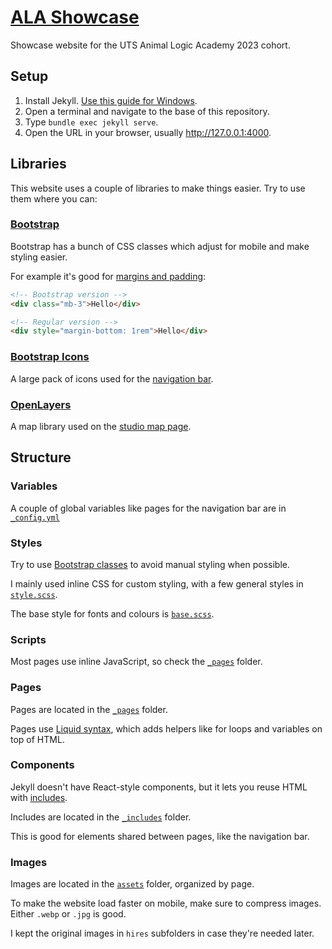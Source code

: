 # [ALA Showcase](https://ala-showcase.github.io)
Showcase website for the UTS Animal Logic Academy 2023 cohort.

## Setup
1. Install Jekyll. [Use this guide for Windows](https://jekyllrb.com/docs/installation/windows/).
2. Open a terminal and navigate to the base of this repository.
3. Type `bundle exec jekyll serve`.
4. Open the URL in your browser, usually http://127.0.0.1:4000.

## Libraries
This website uses a couple of libraries to make things easier. Try to use them where you can:

### [Bootstrap](https://getbootstrap.com/docs/5.3/getting-started/introduction/)
Bootstrap has a bunch of CSS classes which adjust for mobile and make styling easier.

For example it's good for [margins and padding](https://getbootstrap.com/docs/5.3/utilities/spacing/#margin-and-padding):
```html
<!-- Bootstrap version -->
<div class="mb-3">Hello</div>

<!-- Regular version -->
<div style="margin-bottom: 1rem">Hello</div>
```

### [Bootstrap Icons](https://icons.getbootstrap.com/)
A large pack of icons used for the [navigation bar](_includes/navbar_bottom.html).

### [OpenLayers](https://openlayers.org/)
A map library used on the [studio map page](_pages/map.md).

## Structure

### Variables
A couple of global variables like pages for the navigation bar are in [`_config.yml`](_config.yml)

### Styles
Try to use [Bootstrap classes](https://getbootstrap.com/docs/5.3/getting-started/introduction/) to avoid manual styling when possible.

I mainly used inline CSS for custom styling, with a few general styles in [`style.scss`](assets/css/style.scss).

The base style for fonts and colours is [`base.scss`](_sass/base.scss).

### Scripts
Most pages use inline JavaScript, so check the [`_pages`](_pages) folder.

### Pages
Pages are located in the [`_pages`](_pages) folder.

Pages use [Liquid syntax](https://jekyllrb.com/docs/step-by-step/02-liquid/), which adds helpers like for loops and variables on top of HTML.

### Components
Jekyll doesn't have React-style components, but it lets you reuse HTML with [includes](https://jekyllrb.com/docs/includes/).

Includes are located in the [`_includes`](_includes) folder.

This is good for elements shared between pages, like the navigation bar.

### Images
Images are located in the [`assets`](assets/images) folder, organized by page.

To make the website load faster on mobile, make sure to compress images. Either `.webp` or `.jpg` is good.

I kept the original images in `hires` subfolders in case they're needed later.
